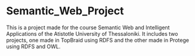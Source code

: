 # Semantic_Web_Project
 
This is a project made for the course Semantic Web and Intelligent Applications of the Atistotle University of Thessaloniki. It includes two projects, one made in TopBraid using RDFS and the other made in Protege using RDFS and OWL.
